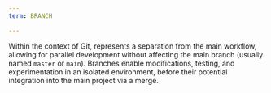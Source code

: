```yaml
---
term: BRANCH

---
```

Within the context of Git, represents a separation from the main workflow, allowing for parallel development without affecting the main branch (usually named `master` or `main`). Branches enable modifications, testing, and experimentation in an isolated environment, before their potential integration into the main project via a merge.